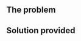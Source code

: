 <!--

    The template below contains optional suggestions. Simply omit it
    if you think it does not apply to this PR.

    Please state clearly in "The problem" what you are addressing with this
    pull request, referencing the issue(s) where it is described.

    In "Solution provided", tell us what you have done to address the
    problem.
	
    And delete this comment when you're done. Thanks!

-->


## The problem


## Solution provided


